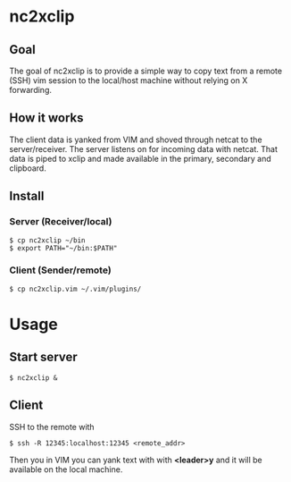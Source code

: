 # nc2xclip

## Goal
The goal of nc2xclip is to provide a simple way to copy text from a remote (SSH) vim session to the local/host machine without relying on X forwarding.

## How it works
The client data is yanked from VIM and shoved through netcat to the server/receiver.
The server listens on for incoming data with netcat. That data is piped to xclip and made available in the primary, secondary and clipboard.

## Install
### Server (Receiver/local)
    $ cp nc2xclip ~/bin
    $ export PATH="~/bin:$PATH"

### Client (Sender/remote)
    $ cp nc2xclip.vim ~/.vim/plugins/

# Usage
## Start server
    $ nc2xclip &

## Client
SSH to the remote with

    $ ssh -R 12345:localhost:12345 <remote_addr>

Then you in VIM you can yank text with with **&lt;leader&gt;y** and it will be available on the local machine.